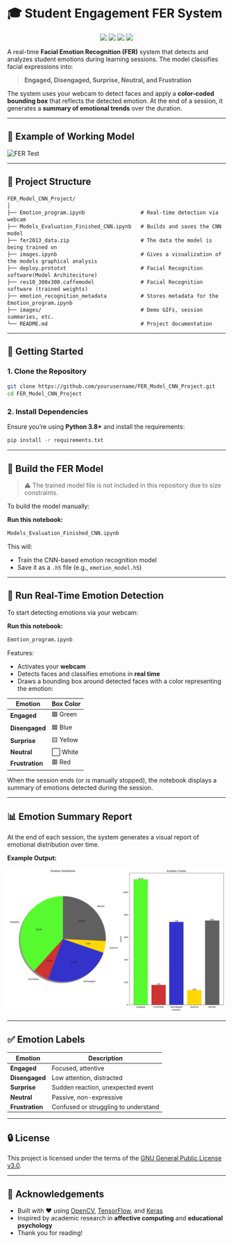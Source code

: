 
# 🎓 Student Engagement FER System

<p align="center">
  <img src="https://img.shields.io/badge/License-GPLv3-blue.svg" />
  <img src="https://img.shields.io/badge/python-3.8+-blue.svg" />
  <img src="https://img.shields.io/badge/platform-Jupyter%20Notebook-%23121011.svg?style=flat&logo=Jupyter" />
  <img src="https://img.shields.io/badge/status-Active-brightgreen" />
</p>

A real-time **Facial Emotion Recognition (FER)** system that detects and analyzes student emotions during learning sessions. The model classifies facial expressions into:

> **Engaged, Disengaged, Surprise, Neutral, and Frustration**

The system uses your webcam to detect faces and apply a **color-coded bounding box** that reflects the detected emotion. At the end of a session, it generates a **summary of emotional trends** over the duration.

---

## 📸 Example of Working Model

![FER Test](images/test.gif)

---

## 📁 Project Structure

```text
FER_Model_CNN_Project/
│
├── Emotion_program.ipynb                  # Real-time detection via webcam
├── Models_Evaluation_Finished_CNN.ipynb   # Builds and saves the CNN model
├── fer2013_data.zip                       # The data the model is being trained on
├── images.ipynb                           # Gives a visualization of the models graphical analysis
├── deploy.prototxt                        # Facial Recognition software(Model Architeciture)
├── res10_300x300.caffemodel               # Facial Recognition software (trained weights)
├── emotion_recognition_metadata           # Stores metadata for the Emotion_program.ipynb
├── images/                                # Demo GIFs, session summaries, etc.
└── README.md                              # Project documentation
```

---

## 🚀 Getting Started

### 1. Clone the Repository

```bash
git clone https://github.com/yourusername/FER_Model_CNN_Project.git
cd FER_Model_CNN_Project
```

### 2. Install Dependencies

Ensure you’re using **Python 3.8+** and install the requirements:

```bash
pip install -r requirements.txt
```

---

## 🧠 Build the FER Model

> ⚠️ The trained model file is not included in this repository due to size constraints.

To build the model manually:

**Run this notebook:**

```bash
Models_Evaluation_Finished_CNN.ipynb
```

This will:
- Train the CNN-based emotion recognition model
- Save it as a `.h5` file (e.g., `emotion_model.h5`)

---

## 🎥 Run Real-Time Emotion Detection

To start detecting emotions via your webcam:

**Run this notebook:**

```bash
Emotion_program.ipynb
```

Features:
- Activates your **webcam**
- Detects faces and classifies emotions in **real time**
- Draws a bounding box around detected faces with a color representing the emotion:

| Emotion       | Box Color |
| ------------- | ---------- |
| **Engaged**   | 🟩 Green   |
| **Disengaged**| 🟦 Blue    |
| **Surprise**  | 🟨 Yellow  |
| **Neutral**   | ⬜ White   |
| **Frustration**| 🟥 Red    |

When the session ends (or is manually stopped), the notebook displays a summary of emotions detected during the session.

---

## 📊 Emotion Summary Report

At the end of each session, the system generates a visual report of emotional distribution over time.

**Example Output:**

![Emotion Summary](images/emotion_session_chart_2025-04-27_14-03-43.png)

---

## ✅ Emotion Labels

| Emotion        | Description                            |
|----------------|----------------------------------------|
| **Engaged**     | Focused, attentive                     |
| **Disengaged**  | Low attention, distracted              |
| **Surprise**    | Sudden reaction, unexpected event      |
| **Neutral**     | Passive, non-expressive                |
| **Frustration** | Confused or struggling to understand   |

---

## 🔒 License

This project is licensed under the terms of the [GNU General Public License v3.0](LICENSE).

---

## 🙌 Acknowledgements

- Built with ❤️ using [OpenCV](https://opencv.org/), [TensorFlow](https://www.tensorflow.org/), and [Keras](https://keras.io/)
- Inspired by academic research in **affective computing** and **educational psychology**
- Thank you for reading!
